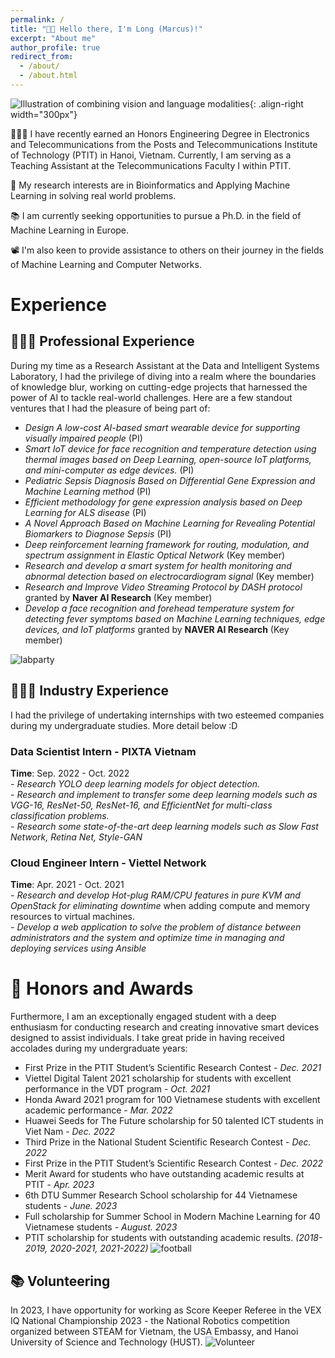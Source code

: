 ```yaml
---
permalink: /
title: "👋🏼 Hello there, I'm Long (Marcus)!"
excerpt: "About me"
author_profile: true
redirect_from: 
  - /about/
  - /about.html
---
```


![Illustration of combining vision and language modalities](/images/one.jpg){: .align-right width="300px"}

👨🏻‍💻 I have recently earned an Honors Engineering Degree in Electronics and Telecommunications from the Posts and Telecommunications Institute of Technology (PTIT) in Hanoi, Vietnam. Currently, I am serving as a Teaching Assistant at the Telecommunications Faculty I within PTIT.

🔬 My research interests are in Bioinformatics and Applying Machine Learning in solving real world problems.

📚 I am currently seeking opportunities to pursue a Ph.D. in the field of Machine Learning in Europe.

📽️ I'm also keen to provide assistance to others on their journey in the fields of Machine Learning and Computer Networks.

# Experience

## 👨🏻‍🔬 Professional Experience
During my time as a Research Assistant at the Data and Intelligent Systems Laboratory, I had the privilege of diving into a realm where the boundaries of knowledge blur, working on cutting-edge projects that harnessed the power of AI to tackle real-world challenges. Here are a few standout ventures that I had the pleasure of being part of:
- *Design A low-cost AI-based smart wearable device for supporting visually impaired people* (PI)
- *Smart IoT device for face recognition and temperature detection using thermal images based on Deep Learning, open-source IoT platforms, and mini-computer as edge devices.* (PI)
- *Pediatric Sepsis Diagnosis Based on Differential Gene Expression and Machine Learning method* (PI)
- *Efficient methodology for gene expression analysis based on Deep Learning for ALS disease* (PI)
- *A Novel Approach Based on Machine Learning for Revealing Potential Biomarkers to Diagnose Sepsis* (PI)
- *Deep reinforcement learning framework for routing, modulation, and spectrum assignment in Elastic Optical Network* (Key member)
- *Research and develop a smart system for health monitoring and abnormal detection based on electrocardiogram signal* (Key member)
- *Research and Improve Video Streaming Protocol by DASH protocol* granted by **Naver AI Research** (Key member)
- *Develop a face recognition and forehead temperature system for detecting fever symptoms based on Machine Learning techniques, edge devices, and IoT platforms* granted by **NAVER AI Research** (Key member)

![labparty](/images/4.jpg)

## 👨🏻‍💻 Industry Experience
I had the privilege of undertaking internships with two esteemed companies during my undergraduate studies. More detail below :D 

### Data Scientist Intern - PIXTA Vietnam
**Time**: Sep. 2022 - Oct. 2022\
*- Research YOLO deep learning models for object detection.*\
*- Research and implement to transfer some deep learning models such as VGG-16, ResNet-50, ResNet-16, and EfficientNet for multi-class classification problems.*\
*- Research some state-of-the-art deep learning models such as Slow Fast Network, Retina Net, Style-GAN*
### Cloud Engineer Intern - Viettel Network
**Time**: Apr. 2021 - Oct. 2021\
*- Research and develop Hot-plug RAM/CPU features in pure KVM and OpenStack for eliminating downtime*
when adding compute and memory resources to virtual machines.\
*- Develop a web application to solve the problem of distance between administrators and the system and optimize time in managing and deploying services using Ansible*
# 📜 Honors and Awards
Furthermore, I am an exceptionally engaged student with a deep enthusiasm for conducting research and creating innovative smart devices designed to assist individuals. I take great pride in having received accolades during my undergraduate years:
- First Prize in the PTIT Student’s Scientific Research Contest - *Dec. 2021*
- Viettel Digital Talent 2021 scholarship for students with excellent performance in the VDT program - *Oct. 2021*
- Honda Award 2021 program for 100 Vietnamese students with excellent academic performance - *Mar. 2022*
- Huawei Seeds for The Future scholarship for 50 talented ICT students in Viet Nam - *Dec. 2022*
- Third Prize in the National Student Scientific Research Contest - *Dec. 2022*
- First Prize in the PTIT Student’s Scientific Research Contest - *Dec. 2022*
- Merit Award for students who have outstanding academic results at PTIT - *Apr. 2023*
- 6th DTU Summer Research School scholarship for 44 Vietnamese students - *June. 2023*
- Full scholarship for Summer School in Modern Machine Learning for 40 Vietnamese students - *August. 2023*
- PTIT scholarship for students with outstanding academic results. *(2018-2019, 2020-2021, 2021-2022)*
![football](/images/9.jpg)


## 📚 Volunteering
In 2023, I have opportunity for working as Score Keeper Referee in the VEX IQ National Championship 2023 - the National Robotics competition organized between STEAM for Vietnam, the USA Embassy, and Hanoi University of Science and Technology (HUST).
![Volunteer](/images/3.jpg)
